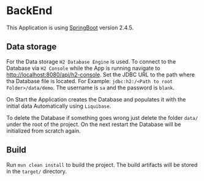 # BackEnd

This Application is using [SpringBoot]() version 2.4.5.

## Data storage

For the Data storage `H2 Database Engine` is used. To connect to the Database via `H2 Console` while the App is running
navigate to [http://localhost:8080/api/h2-console](http://localhost:8080/api/h2-console). Set the JDBC URL to the path
where tha Database file is located. For Example:
`jdbc:h2:/<Path to root Folder>/data/demo`. The username is `sa` and the password is `blank`.

On Start the Application creates the Database and populates it with the initial data Automatically using `Liquibase`.

To delete the Database if something goes wrong just delete the folder `data/` under the root of the project. On the next
restart the Database will be initialized from scratch again.

## Build

Run `mvn clean install` to build the project. The build artifacts will be stored in the `target/` directory.
